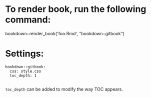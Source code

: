 # To render book, run the following command:

bookdown::render_book('foo.Rmd', "bookdown::gitbook")


# Settings:

```
bookdown::gitbook:
  css: style.css
  toc_depth: 1
  
```

`toc_depth` can be added to modify the way TOC appears.